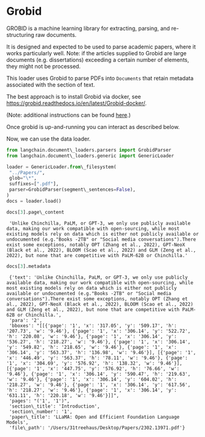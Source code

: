 # Grobid

GROBID is a machine learning library for extracting, parsing, and re-structuring raw documents.

It is designed and expected to be used to parse academic papers, where it works particularly well. Note: if the articles supplied to Grobid are large documents (e.g. dissertations) exceeding a certain number of elements, they might not be processed.

This loader uses Grobid to parse PDFs into `Documents` that retain metadata associated with the section of text.

The best approach is to install Grobid via docker, see <https://grobid.readthedocs.io/en/latest/Grobid-docker/>.

(Note: additional instructions can be found [here](https://python.langchain.com/docs/docs/integrations/providers/grobid.mdx).)

Once grobid is up-and-running you can interact as described below.

Now, we can use the data loader.

```python
from langchain.document\_loaders.parsers import GrobidParser  
from langchain.document\_loaders.generic import GenericLoader  

```

```python
loader = GenericLoader.from\_filesystem(  
 "../Papers/",  
 glob="\*",  
 suffixes=[".pdf"],  
 parser=GrobidParser(segment\_sentences=False),  
)  
docs = loader.load()  

```

```python
docs[3].page\_content  

```

```text
 'Unlike Chinchilla, PaLM, or GPT-3, we only use publicly available data, making our work compatible with open-sourcing, while most existing models rely on data which is either not publicly available or undocumented (e.g."Books -2TB" or "Social media conversations").There exist some exceptions, notably OPT (Zhang et al., 2022), GPT-NeoX (Black et al., 2022), BLOOM (Scao et al., 2022) and GLM (Zeng et al., 2022), but none that are competitive with PaLM-62B or Chinchilla.'  

```

```python
docs[3].metadata  

```

```text
 {'text': 'Unlike Chinchilla, PaLM, or GPT-3, we only use publicly available data, making our work compatible with open-sourcing, while most existing models rely on data which is either not publicly available or undocumented (e.g."Books -2TB" or "Social media conversations").There exist some exceptions, notably OPT (Zhang et al., 2022), GPT-NeoX (Black et al., 2022), BLOOM (Scao et al., 2022) and GLM (Zeng et al., 2022), but none that are competitive with PaLM-62B or Chinchilla.',  
 'para': '2',  
 'bboxes': "[[{'page': '1', 'x': '317.05', 'y': '509.17', 'h': '207.73', 'w': '9.46'}, {'page': '1', 'x': '306.14', 'y': '522.72', 'h': '220.08', 'w': '9.46'}, {'page': '1', 'x': '306.14', 'y': '536.27', 'h': '218.27', 'w': '9.46'}, {'page': '1', 'x': '306.14', 'y': '549.82', 'h': '218.65', 'w': '9.46'}, {'page': '1', 'x': '306.14', 'y': '563.37', 'h': '136.98', 'w': '9.46'}], [{'page': '1', 'x': '446.49', 'y': '563.37', 'h': '78.11', 'w': '9.46'}, {'page': '1', 'x': '304.69', 'y': '576.92', 'h': '138.32', 'w': '9.46'}], [{'page': '1', 'x': '447.75', 'y': '576.92', 'h': '76.66', 'w': '9.46'}, {'page': '1', 'x': '306.14', 'y': '590.47', 'h': '219.63', 'w': '9.46'}, {'page': '1', 'x': '306.14', 'y': '604.02', 'h': '218.27', 'w': '9.46'}, {'page': '1', 'x': '306.14', 'y': '617.56', 'h': '218.27', 'w': '9.46'}, {'page': '1', 'x': '306.14', 'y': '631.11', 'h': '220.18', 'w': '9.46'}]]",  
 'pages': "('1', '1')",  
 'section\_title': 'Introduction',  
 'section\_number': '1',  
 'paper\_title': 'LLaMA: Open and Efficient Foundation Language Models',  
 'file\_path': '/Users/31treehaus/Desktop/Papers/2302.13971.pdf'}  

```
